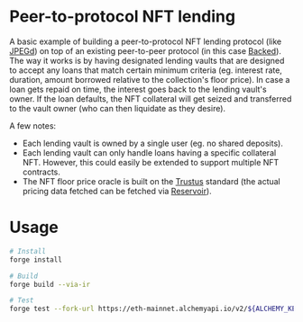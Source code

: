 # Peer-to-protocol NFT lending

A basic example of building a peer-to-protocol NFT lending protocol (like [JPEGd](https://jpegd.io/)) on top of an existing peer-to-peer protocol (in this case [Backed](https://www.withbacked.xyz/)). The way it works is by having designated lending vaults that are designed to accept any loans that match certain minimum criteria (eg. interest rate, duration, amount borrowed relative to the collection's floor price). In case a loan gets repaid on time, the interest goes back to the lending vault's owner. If the loan defaults, the NFT collateral will get seized and transferred to the vault owner (who can then liquidate as they desire).

A few notes:

- Each lending vault is owned by a single user (eg. no shared deposits).
- Each lending vault can only handle loans having a specific collateral NFT. However, this could easily be extended to support multiple NFT contracts.
- The NFT floor price oracle is built on the [Trustus](https://github.com/ZeframLou/trustus) standard (the actual pricing data fetched can be fetched via [Reservoir](https://api.reservoir.tools/#/2.%20Aggregator/getOracleCollectionsCollectionFlooraskV1)).

# Usage

```bash
# Install
forge install

# Build
forge build --via-ir

# Test
forge test --fork-url https://eth-mainnet.alchemyapi.io/v2/${ALCHEMY_KEY} -vvv
```

